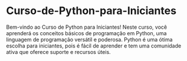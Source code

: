 # Curso-de-Python-para-Iniciantes
Bem-vindo ao Curso de Python para Iniciantes! Neste curso, você aprenderá os conceitos básicos de programação em Python, uma linguagem de programação versátil e poderosa. Python é uma ótima escolha para iniciantes, pois é fácil de aprender e tem uma comunidade ativa que oferece suporte e recursos úteis.
